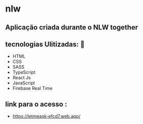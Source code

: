 # nlw
## Aplicação criada durante o NLW together

## tecnologias Ulitizadas: :book:
- HTML
- CSS
- SASS
- TypeScript
- React Js
- JavaScript
- Firebase Real Time

## link para o acesso :
- https://letmeask-efcd7.web.app/

